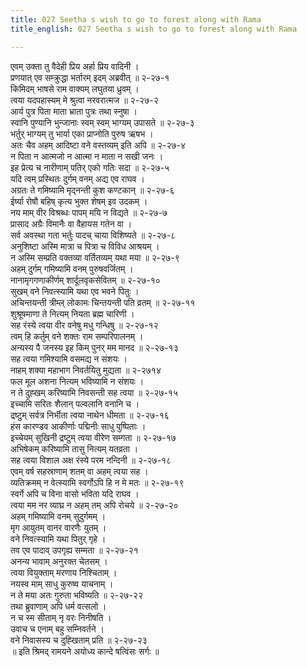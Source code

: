```yaml
---
title: 027 Seetha s wish to go to forest along with Rama
title_english: 027 Seetha s wish to go to forest along with Rama

---
```

एवम् उक्ता तु वैदेही प्रिय अर्हा प्रिय वादिनी ।  
प्रणयात् एव सम्क्रुद्धा भर्तारम् इदम् अब्रवीत् ॥ २-२७-१  
किमिदम् भाषसे राम वाक्यम् लघुतया ध्रुवम् ।  
त्वया यदपहास्यम् मे श्रुत्वा नरवरात्मज ॥ २-२७-२  
आर्य पुत्र पिता माता भ्राता पुत्रः तथा स्नुषा ।  
स्वानि पुण्यानि भुन्जानाः स्वम् स्वम् भाग्यम् उपासते ॥ २-२७-३  
भर्तुर् भाग्यम् तु भार्या एका प्राप्नोति पुरुष ऋषभ ।  
अतः चैव अहम् आदिष्टा वने वस्तव्यम् इति अपि ॥ २-२७-४  
न पिता न आत्मजो न आत्मा न माता न सखी जनः ।  
इह प्रेत्य च नारीणाम् पतिर् एको गतिः सदा ॥ २-२७-५  
यदि त्वम् प्रस्थितः दुर्गम् वनम् अद्य एव राघव ।  
अग्रतः ते गमिष्यामि मृद्नन्ती कुश कण्टकान् ॥ २-२७-६  
ईर्ष्या रोषौ बहिष् कृत्य भुक्त शेषम् इव उदकम् ।  
नय माम् वीर विश्रब्धः पापम् मयि न विद्यते ॥ २-२७-७  
प्रासाद अग्रैः विमानैः वा वैहायस गतेन वा ।  
सर्व अवस्था गता भर्तुः पादच् चाया विशिष्यते ॥ २-२७-८  
अनुशिष्टा अस्मि मात्रा च पित्रा च विविध आश्रयम् ।  
न अस्मि सम्प्रति वक्तव्या वर्तितव्यम् यथा मया ॥ २-२७-९  
अहम् दुर्गम् गमिष्यामि वनम् पुरुषवर्जितम् ।  
नानामृगगणाकीर्णम् शार्दूलवृकसेवितम् ॥ २-२७-१०  
सुखम् वने निवत्स्यामि यथा एव भवने पितुः ।  
अचिन्तयन्ती त्रीम्ल् लोकामः चिन्तयन्ती पति व्रतम् ॥ २-२७-११  
शुश्रूषमाणा ते नित्यम् नियता ब्रह्म चारिणी ।  
सह रंस्ये त्वया वीर वनेषु मधु गन्धिषु ॥ २-२७-१२  
त्वम् हि कर्तुम् वने शक्तः राम सम्परिपालनम् ।  
अन्यस्य पै जनस्य इह किम् पुनर् मम मानद ॥ २-२७-१३  
सह त्वया गमिश्यामि वसमद्य न संशयः ।  
नाहम् शक्या महाभाग निवर्तयितु मुद्यता ॥ २-२७१४  
फल मूल अशना नित्यम् भविष्यामि न संशयः ।  
न ते दुह्खम् करिष्यामि निवसन्ती सह त्वया ॥ २-२७-१५  
इच्चामि सरितः शैलान् पल्वलानि वनानि च ।  
द्रष्टुम् सर्वत्र निर्भीता त्वया नाथेन धीमता ॥ २-२७-१६  
हंस कारण्डव आकीर्णाः पद्मिनीः साधु पुष्पिताः ।  
इच्चेयम् सुखिनी द्रष्टुम् त्वया वीरेण सम्गता ॥ २-२७-१७  
अभिषेकम् करिष्यामि तासु नित्यम् यतव्रता ।  
सह त्वया विशाल अक्ष रंस्ये परम नन्दिनी ॥ २-२७-१८  
एवम् वर्ष सहस्राणाम् शतम् वा अहम् त्वया सह ।  
व्यतिक्रमम् न वेत्स्यामि स्वर्गोऽपि हि न मे मतः ॥ २-२७-१९  
स्वर्गे अपि च विना वासो भविता यदि राघव ।  
त्वया मम नर व्याघ्र न अहम् तम् अपि रोचये ॥ २-२७-२०  
अहम् गमिष्यामि वनम् सुदुर्गमम् ।  
मृग आयुतम् वानर वारणैः युतम् ।  
वने निवत्स्यामि यथा पितुर् गृहे ।  
तव एव पादाव् उपगृह्य सम्मता ॥ २-२७-२१  
अनन्य भावाम् अनुरक्त चेतसम् ।  
त्वया वियुक्ताम् मरणाय निश्चिताम् ।  
नयस्व माम् साधु कुरुष्व याचनाम् ।  
न ते मया अतः गुरुता भविष्यति ॥ २-२७-२२  
तथा ब्रुवाणाम् अपि धर्म वत्सलो ।  
न च स्म सीताम् नृ वरः निनीषति ।  
उवाच च एनाम् बहु सम्निवर्तने ।  
वने निवासस्य च दुह्खिताम् प्रति ॥ २-२७-२३  
॥ इति श्रिमद् रामयने अयोध्य कान्दे षत्विंसः सर्गः ॥